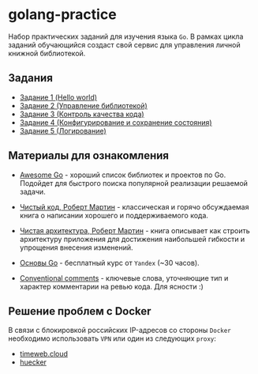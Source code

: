 # golang-practice

Набор практических заданий для изучения языка `Go`.
В рамках цикла заданий обучающийся создаст свой сервис для управления
личной книжной библиотекой.

## Задания

- [Задание 1 (Hello world)](./tasks/1.md)
- [Задание 2 (Управление библиотекой)](./tasks/2.md)
- [Задание 3 (Контроль качества кода)](./tasks/3.md)
- [Задание 4 (Конфигурирование и сохранение состояния)](./tasks/4.md)
- [Задание 5 (Логирование)](./tasks/5.md)

## Материалы для ознакомления

- [Awesome Go][awesome-go] - хороший список
  библиотек и проектов по Go. Подойдет для быстрого поиска популярной реализации
  решаемой задачи.

- [Чистый код, Роберт Мартин][clean-code] - классическая и горячо обсуждаемая
  книга о написании хорошего и поддерживаемого кода.

- [Чистая архитектура, Роберт Мартин][clean-architecture] - книга описывает как
  строить архитектуру приложения для достижения наибольшей гибкости и упрощения
  внесения изменений.

- [Основы Go](https://practicum.yandex.ru/go-basics/) - бесплатный курс
  от `Yandex` (~30 часов).

- [Conventional comments](https://conventionalcomments.org/) - ключевые слова,
   уточняющие тип и характер комментарии на ревью кода. Для ясности :)

[awesome-go]: https://github.com/avelino/awesome-go
[clean-architecture]: https://www.chitai-gorod.ru/product/chistyy-kod-sozdanie-analiz-i-refaktoring-2231825
[clean-code]: https://www.chitai-gorod.ru/product/chistaya-arhitektura-iskusstvo-razrabotki-programmnogo-obespecheniya-2640391

## Решение проблем с Docker

В связи с блокировкой российских IP-адресов со стороны `Docker` необходимо
использовать `VPN` или один из следующих `proxy`:

- [timeweb.cloud](https://dockerhub.timeweb.cloud/)
- [huecker](https://huecker.io/)
